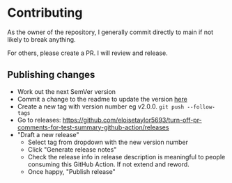 # Contributing

As the owner of the repository, I generally commit directly to main if not likely to break anything.

For others, please create a PR.  I will review and release.

## Publishing changes

- Work out the next SemVer version
- Commit a change to the readme to update the version [here](https://github.com/eloisetaylor5693/turn-off-pr-comments-for-test-summary-github-action/blob/main/README.md?plain=1#L19)
- Create a new tag with version number eg v2.0.0.  `git push --follow-tags`
- Go to releases: <https://github.com/eloisetaylor5693/turn-off-pr-comments-for-test-summary-github-action/releases>
- "Draft a new release"
  - Select tag from dropdown with the new version number
  - Click "Generate release notes"
  - Check the release info in release description is meaningful to people consuming this GitHub Action.  If not extend and reword.
  - Once happy, "Publish release"
